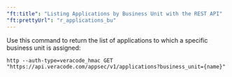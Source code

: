 ```yaml
---
"ft:title": "Listing Applications by Business Unit with the REST API"
"ft:prettyUrl": "r_applications_bu"
---
```

Use this command to return the list of applications to which a specific business unit is assigned:

```shell
http --auth-type=veracode_hmac GET "https://api.veracode.com/appsec/v1/applications?business_unit={name}"
```

